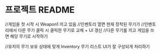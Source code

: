 # 프로젝트 README
//게임을 첫 시작 시 Weapon1 끼고 있음
//인벤토리 열면 현재 장착된 무기가
//인벤토리에서 다른 무기 클릭 시 클릭한 무기로 교체 + UI 갱신
//다른 무기를 끼고 게임을 쓰면 해당 무기로 시작하기

//유저의 무기 보유 상태에 맞게 Inventory 무기 리스트 UI가 잘 구성되게 처리하기